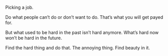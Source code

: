 Picking a job.

Do what people can’t do or don’t want to do. That’s what you will get payed for. 

But what used to be hard in the past isn’t hard anymore. What’s hard now won’t be hard in the future. 

Find the hard thing and do that. The annoying thing. Find beauty in it.